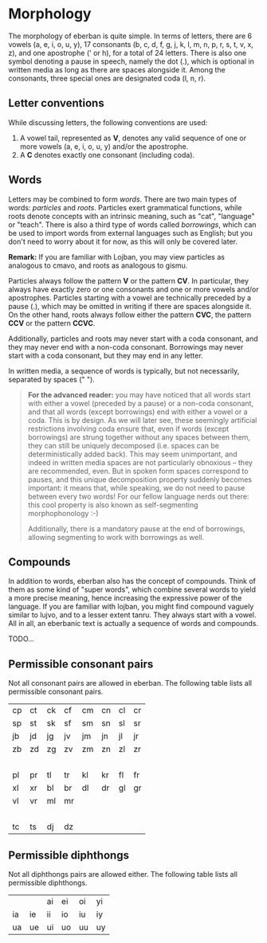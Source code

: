 # Morphology

The morphology of eberban is quite simple.
In terms of letters, there are 6 vowels (a, e, i, o, u, y), 17 consonants (b, c, d, f, g, j, k, l, m, n, p, r, s, t, v, x, z), and one apostrophe (' or h), for a total of 24 letters.
There is also one symbol denoting a pause in speech, namely the dot (.), which is optional in written media as long as there are spaces alongside it.
Among the consonants, three special ones are designated coda (l, n, r).

## Letter conventions

While discussing letters, the following conventions are used:
1. A vowel tail, represented as __V__, denotes any valid sequence of one or more vowels (a, e, i, o, u, y) and/or the apostrophe. <!-- table for valid: vowels or diphtongs -->
2. A __C__ denotes exactly one consonant (including coda).

## Words

Letters may be combined to form _words_.
There are two main types of words: _particles_ and _roots_.
Particles exert grammatical functions, while roots denote concepts with an intrinsic meaning, such as "cat", "language" or "teach".
There is also a third type of words called _borrowings_, which can be used to import words from external languages such as English; but you don't need to worry about it for now, as this will only be covered later.

<!-- TODO: maybe add that pairs of consonants have some restrictions, but that we'll not go into details yet; could be another "advanced section", maybe? -->

__Remark:__ If you are familiar with Lojban, you may view particles as analogous to cmavo, and roots as analogous to gismu.

Particles always follow the pattern __V__ or the pattern __CV__.
In particular, they always have exactly zero or one consonants and one or more vowels and/or apostrophes.
Particles starting with a vowel are technically preceded by a pause (.), which may be omitted in writing if there are spaces alongside it.
On the other hand, roots always follow either the pattern __CVC__, the pattern __CCV__ or the pattern __CCVC__.
<!--In particular, they always have exactly two consonants and one or more vowels and/or apostrophes.-->

Additionally, particles and roots may never start with a coda consonant, and they may never end with a non-coda consonant.
Borrowings may never start with a coda consonant, but they may end in any letter.

In written media, a sequence of words is typically, but not necessarily, separated by spaces (" ").

<blockquote>
  <b>For the advanced reader:</b> you may have noticed that all words start with either a vowel (preceded by a pause) or a non-coda consonant, and that all words (except borrowings) end with either a vowel or a coda.
  This is by design.
  As we will later see, these seemingly artificial restrictions involving coda ensure that, even if words (except borrowings) are strung together without any spaces between them, they can still be uniquely decomposed (i.e. spaces can be deterministically added back).
  This may seem unimportant, and indeed in written media spaces are not particularly obnoxious &ndash; they are recommended, even.
  But in spoken form spaces correspond to pauses, and this unique decomposition property suddenly becomes important: it means that, while speaking, we do not need to pause between every two words!
  For our fellow language nerds out there: this cool property is also known as self-segmenting morphophonology :-)

  Additionally, there is a mandatory pause at the end of borrowings, allowing segmenting to work with borrowings as well.
</blockquote>

## Compounds
In addition to words, eberban also has the concept of compounds.
Think of them as some kind of "super words", which combine several words to yield a more precise meaning, hence increasing the expressive power of the language. <!-- is it fair to say the that a compound _narrows_ the meaning of the (last) word? I guess not, as the last word could be somewhat figurative, as happens in some lujvo -->
If you are familiar with lojban, you might find compound vaguely similar to lujvo, and to a lesser extent tanru.
They always start with a vowel.
All in all, an eberbanic text is actually a sequence of words and compounds.

TODO...

## Permissible consonant pairs

Not all consonant pairs are allowed in eberban.
The following table lists all permissible consonant pairs.

|  |  |  |  |  |  |  |  |
|--|--|--|--|--|--|--|--|
|cp|ct|ck|cf|cm|cn|cl|cr|
|sp|st|sk|sf|sm|sn|sl|sr|
|jb|jd|jg|jv|jm|jn|jl|jr|
|zb|zd|zg|zv|zm|zn|zl|zr|
|  |  |  |  |  |  |  |&nbsp;|
|pl|pr|tl|tr|kl|kr|fl|fr|
|xl|xr|bl|br|dl|dr|gl|gr|
|vl|vr|ml|mr|  |  |  |  |
|  |  |  |  |  |  |  |&nbsp;|
|tc|ts|dj|dz|

## Permissible diphthongs

Not all diphthongs pairs are allowed either.
The following table lists all permissible diphthongs.

|  |  |  |  |  |  |
|--|--|--|--|--|--|
|  |  |ai|ei|oi|yi|
|ia|ie|ii|io|iu|iy|
|ua|ue|ui|uo|uu|uy|
